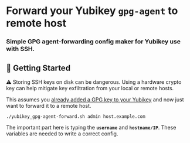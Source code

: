 # Forward your Yubikey `gpg-agent` to remote host
### Simple GPG agent-forwarding config maker for Yubikey use with SSH.

## 📖 Getting Started

⚠️ Storing SSH keys on disk can be dangerous. Using a hardware crypto key can help mitigate key exfiltration from your local or remote hosts.

This assumes you [already added a GPG key to your Yubikey](https://github.com/drduh/YubiKey-Guide) and now just want to forward it to a remote host.

```
./yubikey_gpg-agent-forward.sh admin host.example.com
```

The important part here is typing the **`username`** and **`hostname/IP`**. These variables are needed to write a correct config.
